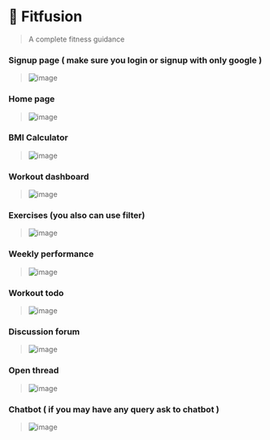 # 🦾 Fitfusion 
> A complete fitness guidance 

### Signup page ( make sure you login or signup with only google )
> ![image](https://github.com/hrithikvishwakarma001/fitfusion/assets/104666876/181babcc-5fd9-4b57-8e9c-63837d8642ca)

### Home page
> ![image](https://github.com/hrithikvishwakarma001/fitfusion/assets/104666876/36c8a873-89fb-4d62-b07e-7b80d5eb38e9)

### BMI Calculator
> ![image](https://github.com/hrithikvishwakarma001/fitfusion/assets/104666876/a01edfb5-f790-4c2c-a175-96dd8efc98ce)

### Workout dashboard
> ![image](https://github.com/hrithikvishwakarma001/fitfusion/assets/104666876/f9e1c656-3e96-465d-8ac6-ca1b9ca307d3)

### Exercises (you also can use filter)
> ![image](https://github.com/hrithikvishwakarma001/fitfusion/assets/104666876/80787917-9f46-4de8-b852-f8efc3c6a3e1)

### Weekly performance 
> ![image](https://github.com/hrithikvishwakarma001/fitfusion/assets/104666876/2d1279ea-bc5b-40dc-95ba-f86fdac2b50d)

### Workout todo 
> ![image](https://github.com/hrithikvishwakarma001/fitfusion/assets/104666876/0879c56f-c401-4a23-bbc1-58d72d99a46f)

### Discussion forum
> ![image](https://github.com/hrithikvishwakarma001/fitfusion/assets/104666876/8f67c09d-478d-4b43-bcd9-1a87e05ba235)

### Open thread
> ![image](https://github.com/hrithikvishwakarma001/fitfusion/assets/104666876/d85cc588-a452-4e5c-9b07-f9c73e72ca89)

### Chatbot ( if you may have any query ask to chatbot )
> ![image](https://github.com/hrithikvishwakarma001/fitfusion/assets/104666876/b57b6a17-2b74-4883-910e-b5286123e634)
